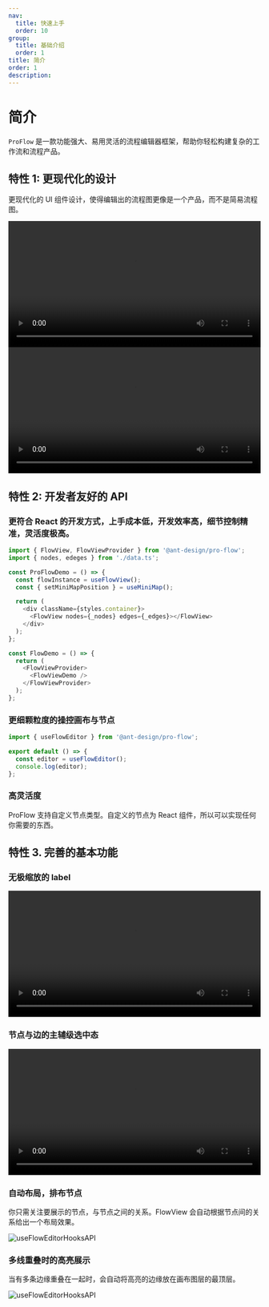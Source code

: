 ```yaml
---
nav:
  title: 快速上手
  order: 10
group:
  title: 基础介绍
  order: 1
title: 简介
order: 1
description:
---
```


# 简介

`ProFlow` 是一款功能强大、易用灵活的流程编辑器框架，帮助你轻松构建复杂的工作流和流程产品。

## 特性 1: 更现代化的设计

更现代化的 UI 组件设计，使得编辑出的流程图更像是一个产品，而不是简易流程图。

<video width="100%" controls loop autoPlay>
      <source src="https://gw.alipayobjects.com/v/huamei_d2ejos/afts/video/EjfwSrXlO_YAAAAAAAAAAAAAK4eUAQBr" type="video/mp4">
</video>

<video width="100%" controls loop autoPlay>
      <source src="https://gw.alipayobjects.com/v/huamei_d2ejos/afts/video/z3IKS52t40cAAAAAAAAAAAAAK4eUAQBr" type="video/mp4">
</video>

## 特性 2: 开发者友好的 API

### 更符合 React 的开发方式，上手成本低，开发效率高，细节控制精准，灵活度极高。

```js
import { FlowView, FlowViewProvider } from '@ant-design/pro-flow';
import { nodes, edeges } from './data.ts';

const ProFlowDemo = () => {
  const flowInstance = useFlowView();
  const { setMiniMapPosition } = useMiniMap();

  return (
    <div className={styles.container}>
      <FlowView nodes={_nodes} edges={_edges}></FlowView>
    </div>
  );
};

const FlowDemo = () => {
  return (
    <FlowViewProvider>
      <FlowViewDemo />
    </FlowViewProvider>
  );
};
```

### 更细颗粒度的操控画布与节点

```js
import { useFlowEditor } from '@ant-design/pro-flow';

export default () => {
  const editor = useFlowEditor();
  console.log(editor);
};
```

### 高灵活度

ProFlow 支持自定义节点类型。自定义的节点为 React 组件，所以可以实现任何你需要的东西。 <code src="./demos/baseIntro/customerNode.tsx"></code>

## 特性 3. 完善的基本功能

### 无极缩放的 label

<video width="100%" controls loop autoPlay>
      <source src="https://gw.alipayobjects.com/v/huamei_d2ejos/afts/video/7CkrRKWRcSAAAAAAAAAAAAAAK4eUAQBr" type="video/mp4">
</video>

### 节点与边的主辅级选中态

<video width="100%" controls loop autoPlay>
      <source src="https://gw.alipayobjects.com/v/huamei_d2ejos/afts/video/2mAPS5nzfOIAAAAAAAAAAAAAK4eUAQBr" type="video/mp4">
</video>

### 自动布局，排布节点

你只需关注要展示的节点，与节点之间的关系。FlowView 会自动根据节点间的关系给出一个布局效果。

![useFlowEditorHooksAPI](https://mdn.alipayobjects.com/huamei_d2ejos/afts/img/A*Dg1MTY5vwacAAAAAAAAAAAAADvl6AQ/original)

### 多线重叠时的高亮展示

当有多条边缘重叠在一起时，会自动将高亮的边缘放在画布图层的最顶层。

![useFlowEditorHooksAPI](https://mdn.alipayobjects.com/huamei_d2ejos/afts/img/A*12JHR7wHTkAAAAAAAAAAAAAADvl6AQ/original)
